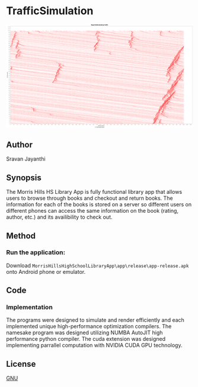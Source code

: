 # TrafficSimulation

![graph.png](https://github.com/SVJayanthi/TrafficSimulation/blob/master/output/NagelSchreckenberTraffic2.png)

## Author
Sravan Jayanthi

## Synopsis
The Morris Hills HS Library App is fully functional library app that allows users to browse through books and checkout and return books. The information for each of the books is stored on a server so different users on different phones can access the same information on the book (rating, author, etc.) and its availibility to check out. 

## Method

### Run the application:
Download `MorrisHillsHighSchoolLibraryApp\app\release\app-release.apk` 
onto Android phone or emulator.
## Code

### Implementation

The programs were designed to simulate and render efficiently and each implemented unique high-performance optimization compilers. The namesake program was designed utilizing NUMBA AutoJIT high performance python compiler. The cuda extension was designed implementing parrallel computation with NVIDIA CUDA GPU technology. 

## License
[GNU](LICENSE)
